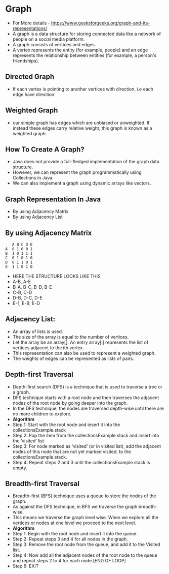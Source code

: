 # Graph- For More details - https://www.geeksforgeeks.org/graph-and-its-representations/- A graph is a data structure for storing connected data like a network of people on a social media platform.- A graph consists of vertices and edges.- A vertex represents the entity (for example, people) and an edge represents the relationship between entities (for example, a person's friendships).## Directed Graph- If each vertex is pointing to another vertices with direction, i.e each edge have direction## Weighted Graph- our simple graph has edges which are unbiased or unweighted. If instead these edges carry relative weight, this graph is known as a weighted graph.## How To Create A Graph?- Java does not provide a full-fledged implementation of the graph data structure. - However, we can represent the graph programmatically using Collections in Java. - We can also implement a graph using dynamic arrays like vectors.## Graph Representation In Java- By using Adjacency Matrix- By using Adjacency List## By using Adjacency Matrix```   A B C D EA  0 1 0 0 1B  1 0 1 1 1 C  0 1 0 1 0D  0 1 1 0 1E  1 1 0 1 0```- HERE  THE  STRUCTURE LOOKS LIKE THIS- A-B, A-E- B-A, B-C, B-D, B-E- C-B, C-D- D-B, D-C, D-E- E-1, E-B, E-D## Adjacency List: - An array of lists is used. - The size of the array is equal to the number of vertices. - Let the array be an array[]. An entry array[i] represents the list of vertices adjacent to the ith vertex. - This representation can also be used to represent a weighted graph. - The weights of edges can be represented as lists of pairs. ## Depth-first Traversal- Depth-first search (DFS) is a technique that is used to traverse a tree or a graph. - DFS technique starts with a root node and then traverses the adjacent nodes of the root node by going deeper into the graph. - In the DFS technique, the nodes are traversed depth-wise until there are no more children to explore.- **Algorithm**- Step 1: Start with the root node and insert it into the collectionsExample.stack- Step 2: Pop the item from the collectionsExample.stack and insert into the ‘visited’ list- Step 3: For node marked as ‘visited’ (or in visited list), add the adjacent nodes of this node that are not yet marked visited, to the collectionsExample.stack.- Step 4: Repeat steps 2 and 3 until the collectionsExample.stack is empty.## Breadth-first Traversal- Breadth-first (BFS) technique uses a queue to store the nodes of the graph. - As against the DFS technique, in BFS we traverse the graph breadth-wise. - This means we traverse the graph level wise. When we explore all the vertices or nodes at one level we proceed to the next level.- **Algorithm**- Step 1: Begin with the root node and insert it into the queue.- Step 2: Repeat steps 3 and 4 for all nodes in the graph.- Step 3: Remove the root node from the queue, and add it to the Visited list.- Step 4: Now add all the adjacent nodes of the root node to the queue and repeat steps 2 to 4 for each node.[END OF LOOP]- Step 6: EXIT                  